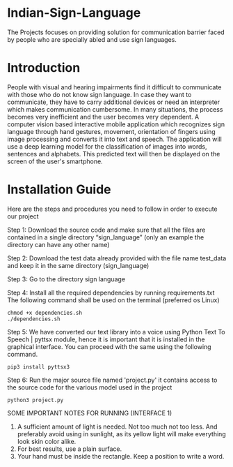 # Indian-Sign-Language
The Projects focuses on providing solution for communication barrier faced by people who are specially abled and use sign languages.


# Introduction

People with visual and hearing impairments find it difficult to communicate with those who do not know sign language. In case they want to communicate, they have to carry additional devices or need an interpreter which makes communication cumbersome. In many situations, the process becomes very inefficient and the user becomes very dependent.
 A computer vision based interactive mobile application which recognizes sign language through hand gestures, movement, orientation of fingers using image processing and converts it into text and speech. 
The application will use a deep learning model for the classification of images into words, sentences and alphabets. This predicted text will then be displayed on the screen of the user's  smartphone. 




# Installation Guide
Here are the steps and procedures you need to follow in order to execute our project

Step 1: Download the source code and make sure that all the files are contained in a single directory “sign_language” (only an example the directory can have any other name)

Step 2: Download the test data already provided with the file name test_data and keep it in the same directory (sign_language)

Step 3: Go to the directory sign language

Step 4: Install all the required dependencies by running requirements.txt
The following command shall be used on the terminal (preferred os Linux)
```
chmod +x dependencies.sh
./dependencies.sh
```





Step 5: We have converted our text library into a voice using Python Text To Speech | pyttsx module, hence it is important that
it is installed in the graphical interface. You can proceed with the same using the following command.
```
pip3 install pyttsx3
```
Step 6: Run the major source file named 'project.py' it contains access to the source code for the various model used in the project
```
python3 project.py
```

SOME IMPORTANT NOTES FOR RUNNING (INTERFACE 1)
1. A sufficient amount of light is needed. Not too much not too less. And preferably avoid using in sunlight,
 as its yellow light will make everything look skin color alike.
2. For best results, use a plain surface.
3. Your hand must be inside the rectangle. Keep a position to write a word.

